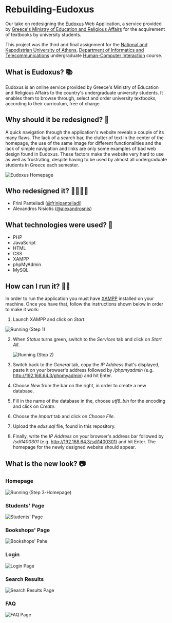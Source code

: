 # Rebuilding-Eudoxus
Our take on redesigning the [Eudoxus](https://eudoxus.gr/) Web Application, a service provided by [Greece's Ministry of Education and Religious Affairs](https://www.minedu.gov.gr/) for the acquirement of textbooks by university students.

This project was the third and final assignment for the [National and Kapodistrian University of Athens](https://en.uoa.gr/), [Department of Informatics and Telecommunications](https://www.di.uoa.gr/en) undergraduate [Human-Computer Interaction](https://www.di.uoa.gr/en/studies/undergraduate/90) course.

## What is Eudoxus? 📚

Eudoxus is an online service provided by Greece's Ministry of Education and Religious Affairs to the country's undergraduate university students. It enables them to browse through, select and order university textbooks, according to their curriculum, free of charge.

## Why should it be redesigned? 🤔

A quick navigation through the application's website reveals a couple of its many flaws. The lack of a search bar, the clutter of text in the center of the homepage, the use of the same image for different functionalities and the lack of simple navigation and links are only some examples of bad web design found in Eudoxus. These factors make the website very hard to use as well as frustrating, despite having to be used by almost all undergraduate students in Greece each semester.

![Eudoxus Homepage](https://github.com/frinipanteliadi/Rebuilding-Eudoxus/blob/master/Images/Eudoxus%20Homepage.png)

## Who redesigned it? 👩‍💻👨‍💻

- Frini Panteliadi ([@frinipanteliadi](https://github.com/frinipanteliadi))
- Alexandros Nisiotis ([@alexandrosnis](https://github.com/alexandrosnis))

## What technologies were used? 📱

- PHP
- JavaScript
- HTML
- CSS
- XAMPP
- phpMyAdmin
- MySQL

## How can I run it? 🏃‍♂️

In order to run the application you must have [XAMPP](https://www.apachefriends.org/index.html) installed on your machine. Once you have that, follow the instructions shown below in order to make it work:

1.  Launch XAMPP and click on *Start*.

   ![Running (Step 1)](https://github.com/frinipanteliadi/Rebuilding-Eudoxus/blob/master/Images/Running%20(Step%201).png)

2. When *Status* turns green, switch to the *Services* tab and click on *Start All*.

   ![Running (Step 2)](https://github.com/frinipanteliadi/Rebuilding-Eudoxus/blob/master/Images/Running%20(Step%202).png)

3. Switch back to the *General* tab, copy the *IP Address* that's displayed, paste it on your browser's address followed by */phpmyadmin* (e.g. http://192.168.64.3/phpmyadmin) and hit Enter.

4. Choose *New* from the bar on the right, in order to create a new database.

5. Fill in the name of the database in the, choose *utf8_bin* for the encoding and click on *Create*.

6. Choose the *Import* tab and click on *Choose File*.

7. Upload the *edxs.sql* file, found in this repository.

8. Finally, write the *IP Address* on your browser's address bar followed by */sdi1400301* (e.g. http://192.168.64.3/sdi1400301) and hit Enter. The homepage for the newly designed website should appear.

## What is the new look? 📷

### Homepage

![Running (Step 3-Homepage)](https://github.com/frinipanteliadi/Rebuilding-Eudoxus/blob/master/Images/Running%20(Step%203-Homepage).png)

### Students' Page

![Students' Page](https://github.com/frinipanteliadi/Rebuilding-Eudoxus/blob/master/Images/StudentsPage.png)

### Bookshops' Page

![Bookshops' Pahe](https://github.com/frinipanteliadi/Rebuilding-Eudoxus/blob/master/Images/BookshopsPage.png)

### Login

![Login Page](https://github.com/frinipanteliadi/Rebuilding-Eudoxus/blob/master/Images/LoginPage.png)

### Search Results

![Search Results Page](https://github.com/frinipanteliadi/Rebuilding-Eudoxus/blob/master/Images/SearchResults.png)

### FAQ

![FAQ Page](https://github.com/frinipanteliadi/Rebuilding-Eudoxus/blob/master/Images/FAQ.png)

